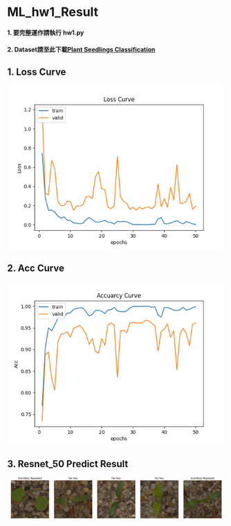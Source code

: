 # ML_hw1_Result
#### 1. 要完整運作請執行 __hw1.py__
#### 2. Dataset請至此下載[Plant Seedlings Classification](https://www.kaggle.com/c/plant-seedlings-classification/data)
## 1. Loss Curve
![loss](PIC/loss_curve.png)

## 2. Acc Curve
![loss](PIC/acc_curve.png)

## 3. Resnet_50 Predict Result
![loss](PIC/test_result.png)


